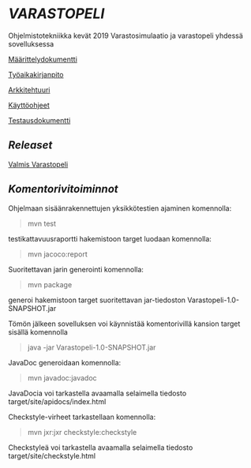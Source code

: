 # *VARASTOPELI*

Ohjelmistotekniikka kevät 2019
Varastosimulaatio ja varastopeli yhdessä sovelluksessa

[Määrittelydokumentti](https://github.com/Hipsterisiili/ohjelmistotuotanto/blob/master/dokumentointi/maarittelydokumentti.txt)

[Työaikakirjanpito](https://github.com/Hipsterisiili/ohjelmistotuotanto/blob/master/dokumentointi/tyoaikakirjanpito.txt)

[Arkkitehtuuri](https://github.com/Hipsterisiili/ohjelmistotuotanto/blob/master/dokumentointi/Arkkitehtuurikuvaus.md)

[Käyttöohjeet](https://github.com/Hipsterisiili/ohjelmistotuotanto/blob/master/dokumentointi/K%C3%A4ytt%C3%B6ohjeet.txt)

[Testausdokumentti](https://github.com/Hipsterisiili/ohjelmistotuotanto/blob/master/dokumentointi/Testausdokumentti.md)

## *Releaset*

[Valmis Varastopeli](https://github.com/Hipsterisiili/ohjelmistotuotanto/releases/tag/1.0)

## *Komentorivitoiminnot*

Ohjelmaan sisäänrakennettujen yksikkötestien ajaminen komennolla:
>mvn test

testikattavuusraportti hakemistoon target luodaan komennolla:
>mvn jacoco:report

Suoritettavan jarin generointi komennolla: 
>mvn package

generoi hakemistoon target suoritettavan jar-tiedoston Varastopeli-1.0-SNAPSHOT.jar

Tömön jälkeen sovelluksen voi käynnistää komentorivillä kansion target sisällä komennolla
>java -jar Varastopeli-1.0-SNAPSHOT.jar

JavaDoc generoidaan komennolla:
>mvn javadoc:javadoc

JavaDocia voi tarkastella avaamalla selaimella tiedosto target/site/apidocs/index.html

Checkstyle-virheet tarkastellaan komennolla:
 >mvn jxr:jxr checkstyle:checkstyle
 
Checkstyleä voi tarkastella avaamalla selaimella tiedosto target/site/checkstyle.html

